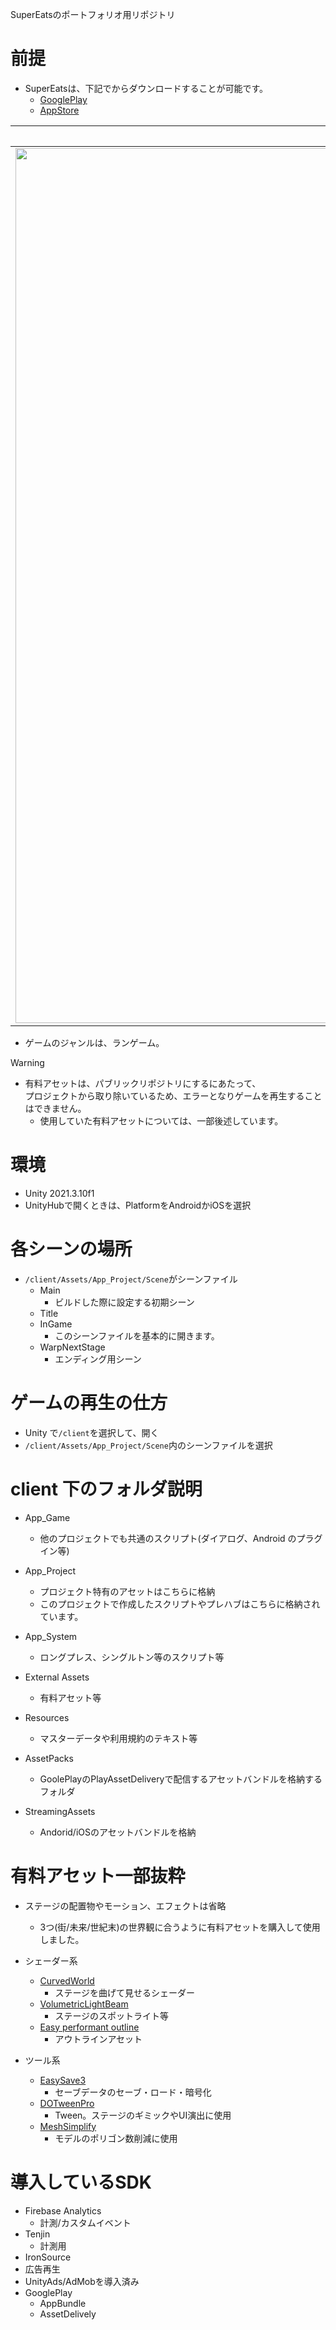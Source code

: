 SuperEatsのポートフォリオ用リポジトリ

# 前提

- SuperEatsは、下記でからダウンロードすることが可能です。
  - [GooglePlay](https://play.google.com/store/apps/details?id=com.newgameplus.supereats)
  - [AppStore](https://apps.apple.com/jp/app/super-eats-%E3%82%A8%E3%82%AF%E3%82%B9%E3%83%88%E3%83%AA%E3%83%BC%E3%83%A0%E9%85%8D%E9%81%94%E5%93%A1/id6475675058)

|街ステージ|未来ステージ|世紀末ステージ|
|---|---|---|
| <img width="1400" src="https://github.com/takahiro-imai-engineer/newgameplus-1/assets/69511542/e2ace094-6003-4dc4-8866-14942af724bc"> | <img width="1400" src="https://github.com/takahiro-imai-engineer/newgameplus-1/assets/69511542/af4ec335-2967-4b21-b6a4-12ed9c540c89"> | <img width="1400" src="https://github.com/takahiro-imai-engineer/newgameplus-1/assets/69511542/3591133c-1f75-459c-a1f2-67e8f236184b"> |

- ゲームのジャンルは、ランゲーム。

> [!WARNING]
> - 有料アセットは、パブリックリポジトリにするにあたって、  
>   プロジェクトから取り除いているため、エラーとなりゲームを再生することはできません。
>   - 使用していた有料アセットについては、一部後述しています。


# 環境

- Unity 2021.3.10f1
- UnityHubで開くときは、PlatformをAndroidかiOSを選択


# 各シーンの場所

- `/client/Assets/App_Project/Scene`がシーンファイル
  - Main
    - ビルドした際に設定する初期シーン
  - Title
  - InGame
    - このシーンファイルを基本的に開きます。
  - WarpNextStage
    - エンディング用シーン

# ゲームの再生の仕方

- Unity で`/client`を選択して、開く
- `/client/Assets/App_Project/Scene`内のシーンファイルを選択

# client 下のフォルダ説明

- App_Game
  - 他のプロジェクトでも共通のスクリプト(ダイアログ、Android のプラグイン等)

- App_Project
  - プロジェクト特有のアセットはこちらに格納
  - このプロジェクトで作成したスクリプトやプレハブはこちらに格納されています。

- App_System
  - ロングプレス、シングルトン等のスクリプト等

- External Assets
  - 有料アセット等

- Resources
  - マスターデータや利用規約のテキスト等

- AssetPacks
  - GoolePlayのPlayAssetDeliveryで配信するアセットバンドルを格納するフォルダ

- StreamingAssets
  - Andorid/iOSのアセットバンドルを格納

# 有料アセット一部抜粋
- ステージの配置物やモーション、エフェクトは省略
  - 3つ(街/未来/世紀末)の世界観に合うように有料アセットを購入して使用しました。

- シェーダー系
  - [CurvedWorld](https://assetstore.unity.com/packages/vfx/shaders/curved-world-173251)
    - ステージを曲げて見せるシェーダー
  - [VolumetricLightBeam](https://assetstore.unity.com/packages/vfx/shaders/volumetric-light-beam-99888?locale=ja-JP)
    - ステージのスポットライト等
  - [Easy performant outline](https://assetstore.unity.com/packages/vfx/shaders/fullscreen-camera-effects/easy-performant-outline-2d-3d-urp-hdrp-and-built-in-renderer-157187#description)
    - アウトラインアセット

- ツール系
  - [EasySave3](https://assetstore.unity.com/packages/tools/utilities/easy-save-the-complete-save-data-serializer-system-768)
    - セーブデータのセーブ・ロード・暗号化
  - [DOTweenPro](https://assetstore.unity.com/packages/tools/visual-scripting/dotween-pro-32416)
    - Tween。ステージのギミックやUI演出に使用
  - [MeshSimplify](https://assetstore.unity.com/packages/tools/modeling/mesh-simplify-43658)
    - モデルのポリゴン数削減に使用


# 導入しているSDK
- Firebase Analytics
  - 計測/カスタムイベント
- Tenjin
  - 計測用
- IronSource
 - 広告再生
 - UnityAds/AdMobを導入済み
- GooglePlay
  - AppBundle
  - AssetDelively
